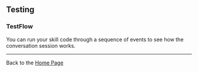 ## Testing <a id="title"></a>
### TestFlow

You can run your skill code through a sequence of events to see how the conversation session works.



<hr />

Back to the [Home Page](../../README.md#title)

